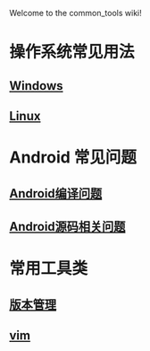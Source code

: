 Welcome to the common_tools wiki!
# 操作系统常见用法
## [Windows](Windows.md)
## [Linux](Linux.md)
# Android 常见问题
## [Android编译问题](Android编译问题.md)
## [Android源码相关问题](Android源码相关问题.md)
# 常用工具类
## [版本管理](版本管理.md)
## [vim](vim.md)

